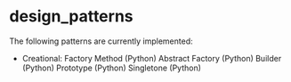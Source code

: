 # design_patterns

The following patterns are currently implemented:

- Creational:
  Factory Method (Python)
  Abstract Factory (Python)
  Builder (Python)
  Prototype (Python)
  Singletone (Python)
